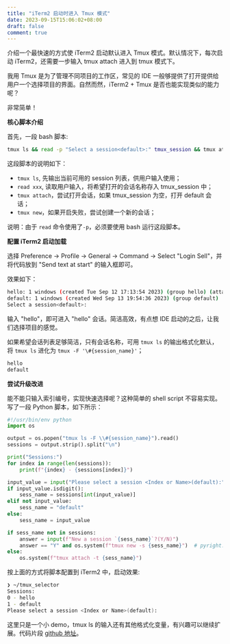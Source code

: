 ```yaml
---
title: "iTerm2 启动时进入 Tmux 模式"
date: 2023-09-15T15:06:02+08:00
draft: false
comment: true
---
```


介绍一个最快速的方式使 iTerm2 启动默认进入 Tmux 模式。默认情况下，每次启动 iTerm2，还需要一步输入 tmux attach 进入到 tmux 模式下。

我用 Tmux 是为了管理不同项目的工作区，常见的 IDE 一般够提供了打开提供给用户一个选择项目的界面。自然而然，iTerm2 + Tmux 是否也能实现类似的能力呢？

非常简单！

**核心脚本介绍**

首先，一段 bash 脚本:

```bash
tmux ls && read -p "Select a session<default>:" tmux_session && tmux attach -t ${tmux_session:-default} || tmux new -s ${tmux_session:-default}
```

这段脚本的说明如下：

- `tmux ls`, 先输出当前可用的 session 列表，供用户输入使用；
- `read xxx`, 读取用户输入，将希望打开的会话名称存入 tmux_session 中；
- `tmux attach`，尝试打开会话，如果 tmux_session 为空，打开 default 会话；
- `tmux new`，如果开启失败，尝试创建一个新的会话；

说明：由于 `read` 命令使用了`-p`，必须要使用 bash 运行这段脚本。

**配置 iTerm2 启动加载**

选择 Preference -> Profile -> General -> Command -> Select "Login Sell"，并将代码放到 "Send text at start" 的输入框即可。

效果如下：

```bash
hello: 1 windows (created Tue Sep 12 17:13:54 2023) (group hello) (attached)
default: 1 windows (created Wed Sep 13 19:54:36 2023) (group default)
Select a session<default>:
```

输入 "hello"，即可进入 "hello" 会话。简洁高效，有点想 IDE 启动的之后，让我们选择项目的感觉。

如果希望会话列表足够简洁，只有会话名称，可用 `tmux ls` 的输出格式化默认，将 `tmux ls` 进化为 `tmux -F '\#{session_name}'`；

```bash
hello
default
```

**尝试升级改进**

能不能只输入索引编号，实现快速选择呢？这种简单的 shell script 不容易实现。写了一段 Python 脚本，如下所示：

```python
#!/usr/bin/env python
import os

output = os.popen("tmux ls -F \\#{session_name}").read()
sessions = output.strip().split("\n")

print("Sessions:")
for index in range(len(sessions)):
    print(f"{index} - {sessions[index]}")

input_value = input("Please select a session <Index or Name>(default):")
if input_value.isdigit():
    sess_name = sessions[int(input_value)]
elif not input_value:
    sess_name = "default"
else:
    sess_name = input_value

if sess_name not in sessions:
    answer = input(f"New a session `{sess_name}`?(Y/N)")
    answer == "Y" and os.system(f"tmux new -s {sess_name}")  # pyright: ignore
else:
    os.system(f"tmux attach -t {sess_name}")
```

按上面的方式将脚本配置到 iTerm2 中，启动效果:

```bash
❯ ~/tmux_selector
Sessions:
0 - hello
1 - default
Please select a session <Index or Name>(default):
```


这里只是一个小 demo，tmux ls 的输入还有其他格式化变量，有兴趣可以继续扩展。代码片段 [github 地址](https://gist.github.com/poloxue/37d3d79b35964ab8d885296b84ab4b5a)。


